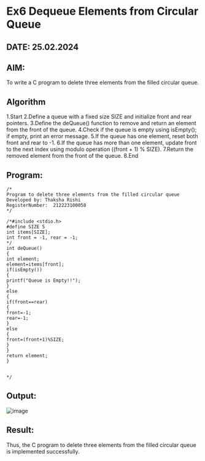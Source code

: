 # Ex6 Dequeue Elements from Circular Queue
## DATE: 25.02.2024
## AIM:
To write a C program to delete three elements from the filled circular queue.

## Algorithm
1.Start
2.Define a queue with a fixed size SIZE and initialize front and rear pointers.
3.Define the deQueue() function to remove and return an element from the front of the queue.
4.Check if the queue is empty using isEmpty(); if empty, print an error message.
5.If the queue has one element, reset both front and rear to -1.
6.If the queue has more than one element, update front to the next index using modulo operation ((front + 1) % SIZE).
7.Return the removed element from the front of the queue.
8.End 

## Program:
```
/*
Program to delete three elements from the filled circular queue
Developed by: Thaksha Rishi
RegisterNumber:  212223100058
*/

/*#include <stdio.h> 
#define SIZE 5 
int items[SIZE]; 
int front = -1, rear = -1; 
*/ 
int deQueue() 
{ 
int element; 
element=items[front]; 
if(isEmpty()) 
{ 
printf("Queue is Empty!!"); 
} 
else 
{ 
if(front==rear) 
{ 
front=-1; 
rear=-1; 
}
else 
{ 
front=(front+1)%SIZE; 
} 
} 
return element; 
}
 

*/
```

## Output:

![image](https://github.com/user-attachments/assets/5c113709-0f88-4b91-a227-1275a8068f1c)



## Result:
Thus, the C program to delete three elements from the filled circular queue is implemented successfully.
